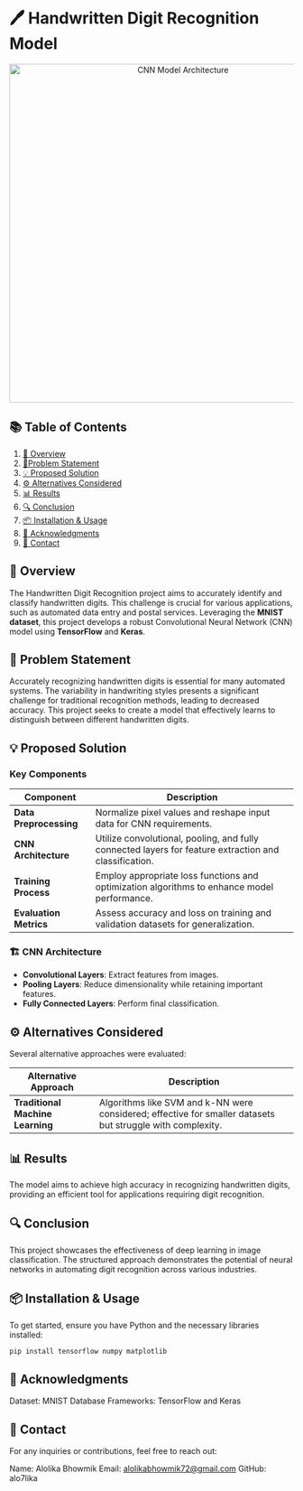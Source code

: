 # 🖊️ Handwritten Digit Recognition Model

<div align="center">
  <img src="https://raw.githubusercontent.com/alo7lika/ML-Nexus/refs/heads/main/Handwritten%20Digit%20Recognition/DigitVision%20-%20Handwritten%20Digit%20Recognition%20(1).png" alt="CNN Model Architecture" width="600"/>
</div>


## 📚 Table of Contents
1. [📖 Overview](#-overview)
2. [🚀Problem Statement](#-problem-statement)
3. [💡 Proposed Solution](#-proposed-solution)
4. [⚙️ Alternatives Considered](#-alternatives-considered)
5. [📊 Results](#-results)
6. [🔍 Conclusion](#-conclusion)
7. [📦 Installation & Usage](#-installation--usage)
8. [🤝 Acknowledgments](#-acknowledgments)
9. [📧 Contact](#-contact)
   
## 📖 Overview
The Handwritten Digit Recognition project aims to accurately identify and classify handwritten digits. This challenge is crucial for various applications, such as automated data entry and postal services. Leveraging the **MNIST dataset**, this project develops a robust Convolutional Neural Network (CNN) model using **TensorFlow** and **Keras**.

## 🚀 Problem Statement
Accurately recognizing handwritten digits is essential for many automated systems. The variability in handwriting styles presents a significant challenge for traditional recognition methods, leading to decreased accuracy. This project seeks to create a model that effectively learns to distinguish between different handwritten digits.

## 💡 Proposed Solution
### Key Components

| Component            | Description                                                                                     |
|----------------------|-------------------------------------------------------------------------------------------------|
| **Data Preprocessing** | Normalize pixel values and reshape input data for CNN requirements.                           |
| **CNN Architecture** | Utilize convolutional, pooling, and fully connected layers for feature extraction and classification. |
| **Training Process** | Employ appropriate loss functions and optimization algorithms to enhance model performance.     |
| **Evaluation Metrics**| Assess accuracy and loss on training and validation datasets for generalization.               |

### 🏗️ CNN Architecture
- **Convolutional Layers**: Extract features from images.
- **Pooling Layers**: Reduce dimensionality while retaining important features.
- **Fully Connected Layers**: Perform final classification.

## ⚙️ Alternatives Considered
Several alternative approaches were evaluated:

| Alternative Approach           | Description                                                                             |
|--------------------------------|-----------------------------------------------------------------------------------------|
| **Traditional Machine Learning**| Algorithms like SVM and k-NN were considered; effective for smaller datasets but struggle with complexity. |

## 📊 Results
The model aims to achieve high accuracy in recognizing handwritten digits, providing an efficient tool for applications requiring digit recognition.

## 🔍 Conclusion
This project showcases the effectiveness of deep learning in image classification. The structured approach demonstrates the potential of neural networks in automating digit recognition across various industries.

## 📦 Installation & Usage
To get started, ensure you have Python and the necessary libraries installed:

```bash
pip install tensorflow numpy matplotlib
```
## 🤝 Acknowledgments
Dataset: MNIST Database
Frameworks: TensorFlow and Keras

## 📧 Contact
For any inquiries or contributions, feel free to reach out:

Name: Alolika Bhowmik
Email: alolikabhowmik72@gmail.com
GitHub: alo7lika
